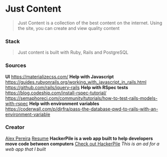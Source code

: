 # Just Content

> Just Content is a collection of the best content on the internet. 
> Using the site, you can create and view quality content

### Stack
> Just content is built with Ruby, Rails and PostgreSQL

### Sources
**UI**
https://materializecss.com/
**Help with Javascript**
https://guides.rubyonrails.org/working_with_javascript_in_rails.html
https://github.com/rails/jquery-rails
**Help with RSpec tests**
https://blog.codeship.com/install-rspec-tutorial/
https://semaphoreci.com/community/tutorials/how-to-test-rails-models-with-rspec
**Help with environment variables**
https://coderwall.com/p/djrfra/pass-the-database-pwd-to-rails-with-an-environment-variable

### Creator
[Alex Pereira](mailto:alex-a-pereira@outlook.com)
[Resume](http://alex-a-pereira.com)
**HackerPile is a web app built to help developers move code between computers**
[Check out HackerPile](https://hackerpile.com)
*This is an ad for a web app that I built*
